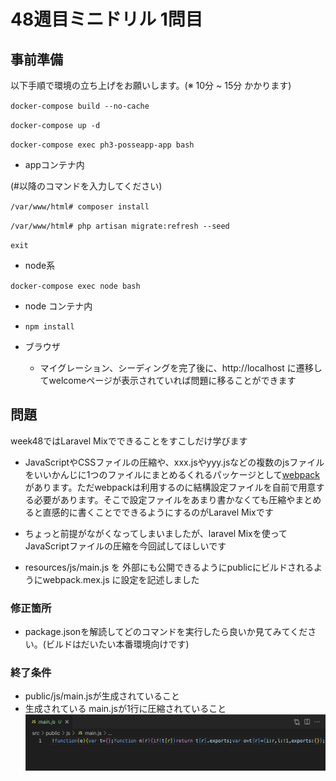 # 48週目ミニドリル 1問目

## 事前準備

以下手順で環境の立ち上げをお願いします。(※ 10分 ~ 15分 かかります)

`docker-compose build --no-cache`

`docker-compose up -d`

`docker-compose exec ph3-posseapp-app bash`

- appコンテナ内

(#以降のコマンドを入力してください)

`/var/www/html# composer install`

`/var/www/html# php artisan migrate:refresh --seed`

`exit`

- node系

`docker-compose exec node bash`

- node コンテナ内

- `npm install`

- ブラウザ
  - マイグレーション、シーディングを完了後に、http://localhost に遷移してwelcomeページが表示されていれば問題に移ることができます

## 問題

week48ではLaravel Mixでできることをすこしだけ学びます

- JavaScriptやCSSファイルの圧縮や、xxx.jsやyyy.jsなどの複数のjsファイルをいいかんじに1つのファイルにまとめるくれるパッケージとして[webpack](https://webpack.js.org/)があります。ただwebpackは利用するのに結構設定ファイルを自前で用意する必要があります。そこで設定ファイルをあまり書かなくても圧縮やまとめると直感的に書くことでできるようにするのがLaravel Mixです


- ちょっと前提がながくなってしまいましたが、laravel Mixを使ってJavaScriptファイルの圧縮を今回試してほしいです

- resources/js/main.js を 外部にも公開できるようにpublicにビルドされるようにwebpack.mex.js に設定を記述しました

### 修正箇所

- package.jsonを解読してどのコマンドを実行したら良いか見てみてください。(ビルドはだいたい本番環境向けです)

### 終了条件

- public/js/main.jsが生成されていること
- 生成されている main.jsが1行に圧縮されていること![sample](sample.png)